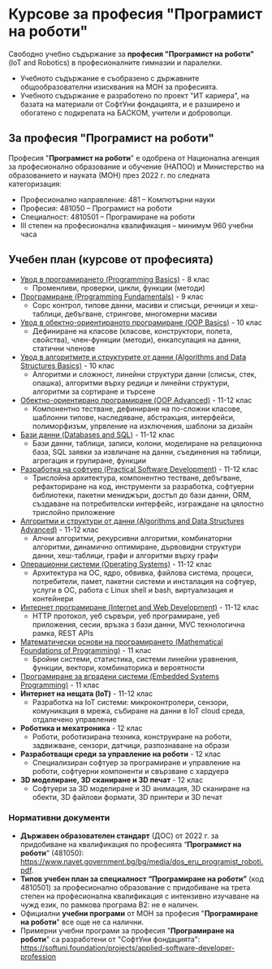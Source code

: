 # Курсове за професия "Програмист на роботи"

Свободно учебно съдържание за **професия "Програмист на роботи"** (IoT and Robotics) в професионалните гимназии и паралелки.
 - Учебното съдържание е съобразено с държавните общообразователни изисквания на МОН за професията.
 - Учебното съдържание е разработено по проект "ИТ кариера", на базата на материали от СофтУни фондацията, и е разширено и обогатено с подкрепата на БАСКОМ, учители и доброволци.

## За професия "Програмист на роботи"

Професия "**Програмист на роботи**" е одобрена от Национална агенция за професионално образование и обучение (НАПОО) и Министерство на образованието и науката (МОН) през 2022 г. по следната категоризация:
  - Професионално направление: 481 – Компютърни науки
  - Професия: 481050 – Програмист на роботи
  - Специалност: 4810501 – Програмиране на роботи
 - III степен на професионална квалификация – минимум 960 учебни часа

## Учебен план (курсове от професията)
 - [Увод в програмирането (Programming Basics)](https://github.com/BG-IT-Edu/School-Programming/tree/main/Courses/Programmer/Programming-Basics) - 8 клас
   - Променливи, проверки, цикли, функции (методи)
 - [Програмиране (Programming Fundamentals)](https://github.com/BG-IT-Edu/School-Programming/tree/main/Courses/Programmer/Programming-Fundamentals) - 9 клас
   - Сорс контрол, типове данни, масиви и списъци, речници и хеш-таблици, дебъгване, стрингове, многомерни масиви
 - [Увод в обектно-ориентираното програмиране (OOP Basics)](https://github.com/BG-IT-Edu/School-Programming/tree/main/Courses/Programmer/OOP-Basics) - 10 клас
   - Дефиниране на класове (класове, конструктори, полета, свойства), член-функции (методи), енкапсулация на данни, статични членове
 - [Увод в алгоритмите и структурите от данни (Algorithms and Data Structures Basics)](https://github.com/BG-IT-Edu/School-Programming/tree/main/Courses/Programmer/Algo-and-Data-Structures-Basics) - 10 клас
   - Алгоритми и сложност, линейни структури данни (списък, стек, опашка), алгоритми върху редици и линейни структури, алгоритми за сортиране и търсене
 - [Обектно-ориентирано програмиране (OOP Advanced)](https://github.com/BG-IT-Edu/School-Programming/tree/main/Courses/Programmer/OOP-Advanced) - 11-12 клас
   - Компонентно тестване, дефиниране на по-сложни класове, шаблонни типове, наследяване, абстракция, интерфейси, полиморфизъм, упрвление на изключения, шаблони за дизайн
 - [Бази данни (Databases and SQL)](https://github.com/BG-IT-Edu/School-Programming/tree/main/Courses/Programmer/Databases-and-SQL) - 11-12 клас
   - Бази данни, таблици, записи, колони, моделиране на релационна база, SQL заявки за извличане на данни, съединения на таблици, агрегация и групиране, функции
 - [Разработка на софтуер (Practical Software Development)](https://github.com/BG-IT-Edu/School-Programming/tree/main/Courses/Programmer/Practical-Software-Development) - 11-12 клас
   - Трислойна архитектура, компонентно тестване, дебъгване, рефакториране на код, инструменти за разработка, софтуерни библиотеки, пакетни мениджъри, достъп до бази данни, ORM, създаване на потребителски интерфейс, изграждане на цялостно трислойно приложение
 - [Алгоритми и структури от данни (Algorithms and Data Structures Advanced)](https://github.com/BG-IT-Edu/School-Programming/tree/main/Courses/Applied-Programmer/Algo-and-Data-Structures-Advanced) - 11-12 клас
   - Алчни алгоритми, рекурсивни алгоритми, комбинаторни алгоритми, динамично оптимиране, дървовидни структури данни, хеш-таблици, графи и алгоритми върху графи
 - [Операционни системи (Operating Systems)](https://github.com/BG-IT-Edu/School-Programming/tree/main/Courses/Programmer/Operating-Systems) - 11-12 клас
   - Архитектура на ОС, ядро, обвивка, файлова система, процеси, потребители, памет, пакетни системи и инсталация на софтуер, услуги в ОС, работа с Linux shell и bash, виртуализация и контейнери
 - [Интернет програмиране (Internet and Web Development)](https://github.com/BG-IT-Edu/School-Programming/tree/main/Courses/Applied-Programmer/Internet-and-Web-Development) - 11-12 клас
   - HTTP протокол, уеб сървъри, уеб програмиране, уеб приложения, сесии, връзка з бази данни, MVC технологична рамка, REST APIs
 - [Математически основи на програмирането (Mathematical Foundations of Programming)](https://github.com/BG-IT-Edu/School-Programming/tree/main/Courses/Applied-Programmer/Math-Foundations-of-Programming) - 11 клас
   - Бройни системи, статистика, системи линейни уравнения, функции, вектори, комбинаторика и вероятности
 - [Програмиране за вградени системи (Embedded Systems Programming)](https://github.com/BG-IT-Edu/School-Programming/tree/main/Courses/Applied-Programmer/Embedded-Systems-Programming) - 11 клас
 - **Интернет на нещата (IoT)** - 11-12 клас
   - Разработка на IoT системи: микроконтролери, сензори, комуникация в мрежа, събиране на данни в IoT cloud среда, отдалечено управление
 - **Роботика и мехатроника** - 12 клас
   - Роботи, роботизирана техника, конструиране на роботи, задвижване, сензори, датчици, разпознаване на образи
 - **Разработващи среди за управление на роботи** - 12 клас
   - Специализиран софтуер за програмиране и управление на роботи, софтуерни компоненти и свързване с хардуера
 - **3D моделиране, 3D сканиране и 3D печат** - 12 клас
   - Софтуери за 3D моделиране и 3D анимация, 3D сканиране на обекти, 3D файлови формати, 3D принтери и 3D печат

### Нормативни документи
 - **Държавен образователен стандарт** (ДОС) от 2022 г. за придобиване на квалификация по професията “**Програмист на роботи**“ (481050): https://www.navet.government.bg/bg/media/dos_eru_programist_roboti.pdf.
 - **Типов учебен план за специалност “Програмиране на роботи”** (код 4810501) за професионално образование с придобиване на трета степен на професионална квалификация с интензивно изучаване на чужд език, по рамкова програма B2: не е наличен.
  - Официални **учебни програми** от МОН за професия "**Програмиране на роботи**" все още не са налични.
  - Примерни учебни програми за професия "**Програмиране на роботи**" са разработени от "СофтУни фондацията": https://softuni.foundation/projects/applied-software-developer-profession
